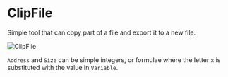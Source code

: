 # ClipFile
Simple tool that can copy part of a file and export it to a new file.

![ClipFile](https://user-images.githubusercontent.com/66194501/233232071-6c9b43c7-fd2b-45be-86f1-f35a4c4bcbb6.png)

`Address` and `Size` can be simple integers, or formulae where the letter `x` is substituted with the value in `Variable`.
